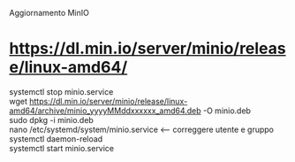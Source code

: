 Aggiornamento MinIO  

# https://dl.min.io/server/minio/release/linux-amd64/  

systemctl stop minio.service  
wget https://dl.min.io/server/minio/release/linux-amd64/archive/minio_yyyyMMddxxxxxx_amd64.deb -O minio.deb  
sudo dpkg -i minio.deb  
nano /etc/systemd/system/minio.service <-- correggere utente e gruppo  
systemctl daemon-reload  
systemctl start minio.service  
